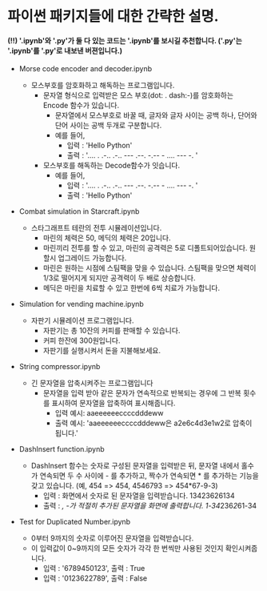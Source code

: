 # 파이썬 패키지들에 대한 간략한 설명.
#### (!!) '.ipynb'와 '.py'가 둘 다 있는 코드는 '.ipynb'를 보시길 추천합니다. ('.py'는 '.ipynb'를 '.py'로 내보낸 버젼입니다.)

- Morse code encoder and decoder.ipynb
  - 모스부호를 암호화하고 해독하는 프로그램입니다.
    - 문자열 형식으로 입력받은 모스 부호(dot: . dash:-)를 암호화하는 Encode 함수가 있습니다.
      - 문자열에서 모스부호로 바꿀 때, 글자와 글자 사이는 공백 하나, 단어와 단어 사이는 공백 두개로 구분합니다.
      - 예를 들어,
        - 입력 : 'Hello Python'
        - 출력 : '.... . .-.. .-.. ---   .--. -.-- - .... --- -. '
    - 모스부호를 해독하는 Decode함수가 잇습니다.
      - 예를 들어,
        - 입력 : '.... . .-.. .-.. ---   .--. -.-- - .... --- -. '
        - 출력 : 'Hello Python'

- Combat simulation in Starcraft.ipynb
  - 스타그래프트 테란의 전투 시뮬레이션입니다.
    - 마린의 체력은 50, 메딕의 체력은 20입니다.
    - 마린끼리 전투를 할 수 있고, 마린의 공격력은 5로 디폴트되어있습니다. 원할시 업그레이드 가능합니다.
    - 마린은 원하는 시점에 스팀팩을 맞을 수 있습니다. 스팀팩을 맞으면 체력이 1/3로 떨어지게 되지만 공격력이 두 배로 상승합니다.
    - 메딕은 마린을 치료할 수 있고 한번에 6씩 치료가 가능합니다.

- Simulation for vending machine.ipynb
  - 자판기 시뮬레이션 프로그램입니다.
    - 자판기는 총 10잔의 커피를 판매할 수 있습니다.
    - 커피 한잔에 300원입니다.
    - 자판기를 실행시켜서 돈을 지불해보세요.
    
- String compressor.ipynb
  - 긴 문자열을 압축시켜주는 프로그램입니다
    - 문자열을 입력 받아 같은 문자가 연속적으로 반복되는 경우에 그 반복 횟수를 표시하여 문자열을 압축하여 표시해줍니다.
      - 입력 예시: aaeeeeeeccccdddeww
      - 출력 예시: 'aaeeeeeeccccdddeww은 a2e6c4d3e1w2로 압축이 됩니다.'

- DashInsert function.ipynb
  - DashInsert 함수는 숫자로 구성된 문자열을 입력받은 뒤, 문자열 내에서 홀수가 연속되면 두 수 사이에 - 를 추가하고, 짝수가 연속되면 * 를 추가하는 기능을 갖고 있습니다. (예, 454 => 454, 4546793 => 454*67-9-3)
    - 입력 : 화면에서 숫자로 된 문자열을 입력받습니다. 13423626134
    - 출력 : *, -가 적절히 추가된 문자열을 화면에 출력합니다. 1-34*236*2*61-34

- Test for Duplicated Number.ipynb
  - 0부터 9까지의 숫자로 이루어진 문자열을 입력받습니다.
  - 이 입력값이 0~9까지의 모든 숫자가 각각 한 번씩만 사용된 것인지 확인시켜줍니다.
    - 입력 : '6789450123', 출력 : True
    - 입력 : '0123622789', 출력 : False
